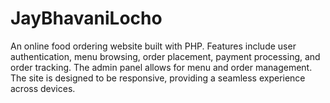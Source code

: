 # JayBhavaniLocho
An online food ordering website built with PHP. Features include user authentication, menu browsing, order placement, payment processing, and order tracking. The admin panel allows for menu and order management. The site is designed to be responsive, providing a seamless experience across devices.
